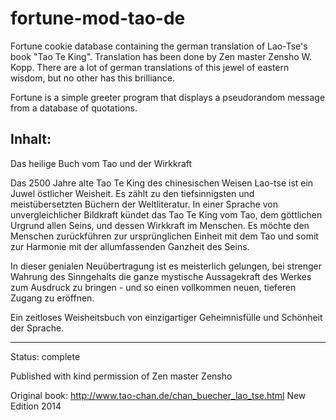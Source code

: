 fortune-mod-tao-de
==================

Fortune cookie database containing the german translation of Lao-Tse's book "Tao Te King". Translation has been done by Zen master Zensho W. Kopp.
There are a lot of german translations of this jewel of eastern wisdom, but no other has this brilliance.

Fortune is a simple greeter program that displays a pseudorandom message from a database of quotations.

Inhalt:
--------------------------------------------------------------------------
Das heilige Buch vom Tao und der Wirkkraft

Das 2500 Jahre alte Tao Te King des chinesischen Weisen Lao-tse ist ein Juwel östlicher Weisheit. 
Es zählt zu den tiefsinnigsten und meistübersetzten Büchern der Weltliteratur. 
In einer Sprache von unvergleichlicher Bildkraft kündet das Tao Te King vom Tao, 
dem göttlichen Urgrund allen Seins, und dessen Wirkkraft im Menschen. 
Es möchte den Menschen zurückführen zur ursprünglichen Einheit mit dem Tao 
und somit zur Harmonie mit der allumfassenden Ganzheit des Seins.

In dieser genialen Neuübertragung ist es meisterlich gelungen,
bei strenger Wahrung des Sinngehalts die ganze mystische Aussagekraft des Werkes zum Ausdruck zu bringen - und so einen vollkommen neuen, tieferen Zugang zu eröffnen.

Ein zeitloses Weisheitsbuch von einzigartiger Geheimnisfülle und Schönheit der Sprache.

---------------------------------------------------------------------------

Status: complete

Published with kind permission of Zen master Zensho

Original book: http://www.tao-chan.de/chan_buecher_lao_tse.html
New Edition 2014
